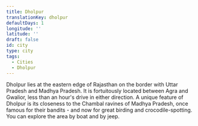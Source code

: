 ```yaml
---
title: Dholpur
translationKey: dholpur
defaultDays: 1
longitude: ''
latitude: ''
draft: false
id: city
type: city
tags:
  - Cities
  - Dholpur
---
```

Dholpur lies at the eastern edge of Rajasthan on the border with Uttar Pradesh and Madhya Pradesh. It is fortuitously located between Agra and Gwalior, less than an hour's drive in either direction. A unique feature of Dholpur is its closeness to the Chambal ravines of Madhya Pradesh, once famous for their bandits - and now for great birding and crocodile-spotting. You can explore the area by boat and by jeep.